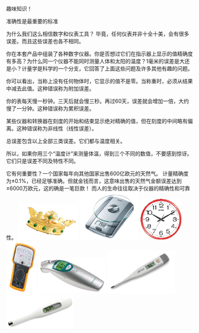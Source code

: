 趣味知识！

准确性是最重要的标准

为什么我们这么相信数字和仪表工具？
毕竟，任何仪表并非十全十美，会有很多误差。而且这些误差也各不相同。

你在本套产品中组装了各种数字仪器。你是否想过它们在指示器上显示的值精确度有多高？为什么同一个仪器不能同时测量人体和太阳的温度？1毫米的误差是大还是小？计量学是科学的一个分支，它回答了上面这些问题及许多其他有趣的问题。

你可以看出，当称上没有任何物体时，它显示的值不是零。当称重时，必须从结果中减去此值。这种错误称为附加误差。

你的表每天慢一秒钟。三天后就会慢三秒。再过60天，误差就会增加一倍，大约慢了一分钟。这种错误称为累积误差。

某些仪器和转换器在刻度的开始和结束显示绝对精确的值，但在刻度的中间略有偏离。这种错误称为非线性（线性误差）。

总误差包含以上全部三类误差。它们都与温度相关。

所以，如果你用三个“温度计”来测量体温，得到三个不同的数值，不要感到惊讶。它们只是误差不同及特性不同。

它有何重要性？一个国家每年向其他国家出售600亿欧元的天然气。
计量精确度为±0.1%，已经足够准确。但就金钱而言，这意味出售的天然气金额误差达到±6000万欧元，这的确是一笔巨款！
而人的生命往往取决于仪器的精确性和可靠性。
![](134p1.png)
![](134p2.png)
![](134p3.png)
![](134p4.png)
![](134p5.png)
![](134p6.png)
![](134p7.png)
